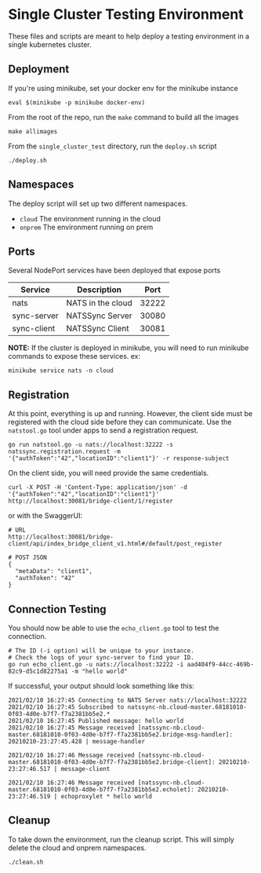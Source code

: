 # Single Cluster Testing Environment
These files and scripts are meant to help deploy a
testing environment in a single kubernetes cluster.

## Deployment
If you're using minikube, set your docker env for the minikube instance
```shell
eval $(minikube -p minikube docker-env)
```

From the root of the repo, run the `make` command to build all the images
```shell
make allimages
```

From the `single_cluster_test` directory, run the `deploy.sh` script
```shell
./deploy.sh
```

## Namespaces
The deploy script will set up two different namespaces.
- `cloud`
  The environment running in the cloud
- `onprem`
  The environment running on prem

## Ports
Several NodePort services have been deployed that expose ports

| Service | Description | Port |
| ------- | ----------- | ---- |
| nats | NATS in the cloud | 32222 |
| sync-server | NATSSync Server | 30080 |
| sync-client | NATSSync Client | 30081 |

**NOTE:** If the cluster is deployed in minikube,
you will need to run minikube commands to expose these services.
ex:
```shell
minikube service nats -n cloud
```

## Registration
At this point, everything is up and running.
However, the client side must be registered with the cloud side before they
can communicate.
Use the `natstool.go` tool under apps to send a registration request.
```shell
go run natstool.go -u nats://localhost:32222 -s natssync.registration.request -m '{"authToken":"42","locationID":"client1"}' -r response-subject
```

On the client side, you will need provide the same credentials.
```shell
curl -X POST -H 'Content-Type: application/json' -d '{"authToken":"42","locationID":"client1"}' http://localhost:30081/bridge-client/1/register
```
or with the SwaggerUI:
```shell
# URL
http://localhost:30081/bridge-client/api/index_bridge_client_v1.html#/default/post_register

# POST JSON
{
  "metaData": "client1",
  "authToken": "42"
}
```

## Connection Testing
You should now be able to use the `echo_client.go` tool to test the connection.
```shell
# The ID (-i option) will be unique to your instance.
# Check the logs of your sync-server to find your ID.
go run echo_client.go -u nats://localhost:32222 -i aad404f9-44cc-469b-82c9-d5c1d82275a1 -m "hello world"
```

If successful, your output should look something like this:
```
2021/02/10 16:27:45 Connecting to NATS Server nats://localhost:32222
2021/02/10 16:27:45 Subscribed to natssync-nb.cloud-master.68181010-0f03-4d0e-b7f7-f7a2381bb5e2.*
2021/02/10 16:27:45 Published message: hello world
2021/02/10 16:27:45 Message received [natssync-nb.cloud-master.68181010-0f03-4d0e-b7f7-f7a2381bb5e2.bridge-msg-handler]: 20210210-23:27:45.428 | message-handler

2021/02/10 16:27:46 Message received [natssync-nb.cloud-master.68181010-0f03-4d0e-b7f7-f7a2381bb5e2.bridge-client]: 20210210-23:27:46.517 | message-client

2021/02/10 16:27:46 Message received [natssync-nb.cloud-master.68181010-0f03-4d0e-b7f7-f7a2381bb5e2.echolet]: 20210210-23:27:46.519 | echoproxylet * hello world
```

## Cleanup
To take down the environment, run the cleanup script.
This will simply delete the cloud and onprem namespaces.
```shell
./clean.sh
```
